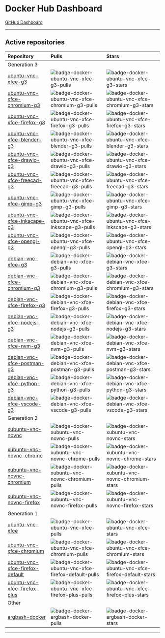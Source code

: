 # Docker Hub Dashboard

[GitHub Dashboard](https://github.com/accetto/dashboard/blob/master/github-dashboard.md)

***

## Active repositories

| Repository                                                                                          | Pulls                                                                                                     | Stars                                                                                                     |
| :-------------------------------------------------------------------------------------------------- | :-------------------------------------------------------------------------------------------------------- | :-------------------------------------------------------------------------------------------------------- |
| Generation 3                                                                                        |
| [ubuntu-vnc-xfce-g3](https://hub.docker.com/r/accetto/ubuntu-vnc-xfce-g3)                           | ![badge-docker-ubuntu-vnc-xfce-g3-pulls][badge-docker-ubuntu-vnc-xfce-g3-pulls]                           | ![badge-docker-ubuntu-vnc-xfce-g3-stars][badge-docker-ubuntu-vnc-xfce-g3-stars]                           |
| [ubuntu-vnc-xfce-chromium-g3](https://hub.docker.com/r/accetto/ubuntu-vnc-xfce-chromium-g3)         | ![badge-docker-ubuntu-vnc-xfce-chromium-g3-pulls][badge-docker-ubuntu-vnc-xfce-chromium-g3-pulls]         | ![badge-docker-ubuntu-vnc-xfce-chromium-g3-stars][badge-docker-ubuntu-vnc-xfce-chromium-g3-stars]         |
| [ubuntu-vnc-xfce-firefox-g3](https://hub.docker.com/r/accetto/ubuntu-vnc-xfce-firefox-g3)           | ![badge-docker-ubuntu-vnc-xfce-firefox-g3-pulls][badge-docker-ubuntu-vnc-xfce-firefox-g3-pulls]           | ![badge-docker-ubuntu-vnc-xfce-firefox-g3-stars][badge-docker-ubuntu-vnc-xfce-firefox-g3-stars]           |
| [ubuntu-vnc-xfce-blender-g3](https://hub.docker.com/r/accetto/ubuntu-vnc-xfce-blender-g3)           | ![badge-docker-ubuntu-vnc-xfce-blender-g3-pulls][badge-docker-ubuntu-vnc-xfce-blender-g3-pulls]           | ![badge-docker-ubuntu-vnc-xfce-blender-g3-stars][badge-docker-ubuntu-vnc-xfce-blender-g3-stars]           |
| [ubuntu-vnc-xfce-drawio-g3](https://hub.docker.com/r/accetto/ubuntu-vnc-xfce-drawio-g3)             | ![badge-docker-ubuntu-vnc-xfce-drawio-g3-pulls][badge-docker-ubuntu-vnc-xfce-drawio-g3-pulls]             | ![badge-docker-ubuntu-vnc-xfce-drawio-g3-stars][badge-docker-ubuntu-vnc-xfce-drawio-g3-stars]             |
| [ubuntu-vnc-xfce-freecad-g3](https://hub.docker.com/r/accetto/ubuntu-vnc-xfce-freecad-g3)           | ![badge-docker-ubuntu-vnc-xfce-freecad-g3-pulls][badge-docker-ubuntu-vnc-xfce-freecad-g3-pulls]           | ![badge-docker-ubuntu-vnc-xfce-freecad-g3-stars][badge-docker-ubuntu-vnc-xfce-freecad-g3-stars]           |
| [ubuntu-vnc-xfce-gimp-g3](https://hub.docker.com/r/accetto/ubuntu-vnc-xfce-gimp-g3)                 | ![badge-docker-ubuntu-vnc-xfce-gimp-g3-pulls][badge-docker-ubuntu-vnc-xfce-gimp-g3-pulls]                 | ![badge-docker-ubuntu-vnc-xfce-gimp-g3-stars][badge-docker-ubuntu-vnc-xfce-gimp-g3-stars]                 |
| [ubuntu-vnc-xfce-inkscape-g3](https://hub.docker.com/r/accetto/ubuntu-vnc-xfce-inkscape-g3)         | ![badge-docker-ubuntu-vnc-xfce-inkscape-g3-pulls][badge-docker-ubuntu-vnc-xfce-inkscape-g3-pulls]         | ![badge-docker-ubuntu-vnc-xfce-inkscape-g3-stars][badge-docker-ubuntu-vnc-xfce-inkscape-g3-stars]         |
| [ubuntu-vnc-xfce-opengl-g3](https://hub.docker.com/r/accetto/ubuntu-vnc-xfce-opengl-g3)             | ![badge-docker-ubuntu-vnc-xfce-opengl-g3-pulls][badge-docker-ubuntu-vnc-xfce-opengl-g3-pulls]             | ![badge-docker-ubuntu-vnc-xfce-opengl-g3-stars][badge-docker-ubuntu-vnc-xfce-opengl-g3-stars]             |
| [debian-vnc-xfce-g3](https://hub.docker.com/r/accetto/debian-vnc-xfce-g3)                           | ![badge-docker-debian-vnc-xfce-g3-pulls][badge-docker-debian-vnc-xfce-g3-pulls]                           | ![badge-docker-debian-vnc-xfce-g3-stars][badge-docker-debian-vnc-xfce-g3-stars]                           |
| [debian-vnc-xfce-chromium-g3](https://hub.docker.com/r/accetto/debian-vnc-xfce-chromium-g3)         | ![badge-docker-debian-vnc-xfce-chromium-g3-pulls][badge-docker-debian-vnc-xfce-chromium-g3-pulls]         | ![badge-docker-debian-vnc-xfce-chromium-g3-stars][badge-docker-debian-vnc-xfce-chromium-g3-stars]         |
| [debian-vnc-xfce-firefox-g3](https://hub.docker.com/r/accetto/debian-vnc-xfce-firefox-g3)           | ![badge-docker-debian-vnc-xfce-firefox-g3-pulls][badge-docker-debian-vnc-xfce-firefox-g3-pulls]           | ![badge-docker-debian-vnc-xfce-firefox-g3-stars][badge-docker-debian-vnc-xfce-firefox-g3-stars]           |
| [debian-vnc-xfce-nodejs-g3](https://hub.docker.com/r/accetto/debian-vnc-xfce-nodejs-g3)             | ![badge-docker-debian-vnc-xfce-nodejs-g3-pulls][badge-docker-debian-vnc-xfce-nodejs-g3-pulls]             | ![badge-docker-debian-vnc-xfce-nodejs-g3-stars][badge-docker-debian-vnc-xfce-nodejs-g3-stars]             |
| [debian-vnc-xfce-nvm-g3](https://hub.docker.com/r/accetto/debian-vnc-xfce-nvm-g3)                   | ![badge-docker-debian-vnc-xfce-nvm-g3-pulls][badge-docker-debian-vnc-xfce-nvm-g3-pulls]                   | ![badge-docker-debian-vnc-xfce-nvm-g3-stars][badge-docker-debian-vnc-xfce-nvm-g3-stars]                   |
| [debian-vnc-xfce-postman-g3](https://hub.docker.com/r/accetto/debian-vnc-xfce-postman-g3)           | ![badge-docker-debian-vnc-xfce-postman-g3-pulls][badge-docker-debian-vnc-xfce-postman-g3-pulls]           | ![badge-docker-debian-vnc-xfce-postman-g3-stars][badge-docker-debian-vnc-xfce-postman-g3-stars]           |
| [debian-vnc-xfce-python-g3](https://hub.docker.com/r/accetto/debian-vnc-xfce-python-g3)             | ![badge-docker-debian-vnc-xfce-python-g3-pulls][badge-docker-debian-vnc-xfce-python-g3-pulls]             | ![badge-docker-debian-vnc-xfce-python-g3-stars][badge-docker-debian-vnc-xfce-python-g3-stars]             |
| [debian-vnc-xfce-vscode-g3](https://hub.docker.com/r/accetto/debian-vnc-xfce-vscode-g3)             | ![badge-docker-debian-vnc-xfce-vscode-g3-pulls][badge-docker-debian-vnc-xfce-vscode-g3-pulls]             | ![badge-docker-debian-vnc-xfce-vscode-g3-stars][badge-docker-debian-vnc-xfce-vscode-g3-stars]             |
| Generation 2                                                                                        |
| [xubuntu-vnc-novnc](https://hub.docker.com/r/accetto/xubuntu-vnc-novnc)                             | ![badge-docker-xubuntu-vnc-novnc-pulls][badge-docker-xubuntu-vnc-novnc-pulls]                             | ![badge-docker-xubuntu-vnc-novnc-stars][badge-docker-xubuntu-vnc-novnc-stars]                             |
| [xubuntu-vnc-novnc-chrome](https://hub.docker.com/r/accetto/xubuntu-vnc-novnc-chrome)               | ![badge-docker-xubuntu-vnc-novnc-chrome-pulls][badge-docker-xubuntu-vnc-novnc-chrome-pulls]               | ![badge-docker-xubuntu-vnc-novnc-chrome-stars][badge-docker-xubuntu-vnc-novnc-chrome-stars]               |
| [xubuntu-vnc-novnc-chromium](https://hub.docker.com/r/accetto/xubuntu-vnc-novnc-chromium)           | ![badge-docker-xubuntu-vnc-novnc-chromium-pulls][badge-docker-xubuntu-vnc-novnc-chromium-pulls]           | ![badge-docker-xubuntu-vnc-novnc-chromium-stars][badge-docker-xubuntu-vnc-novnc-chromium-stars]           |
| [xubuntu-vnc-novnc-firefox](https://hub.docker.com/r/accetto/xubuntu-vnc-novnc-firefox)             | ![badge-docker-xubuntu-vnc-novnc-firefox-pulls][badge-docker-xubuntu-vnc-novnc-firefox-pulls]             | ![badge-docker-xubuntu-vnc-novnc-firefox-stars][badge-docker-xubuntu-vnc-novnc-firefox-stars]             |
| Generation 1                                                                                        |
| [ubuntu-vnc-xfce](https://hub.docker.com/r/accetto/ubuntu-vnc-xfce)                                 | ![badge-docker-ubuntu-vnc-xfce-pulls][badge-docker-ubuntu-vnc-xfce-pulls]                                 | ![badge-docker-ubuntu-vnc-xfce-stars][badge-docker-ubuntu-vnc-xfce-stars]                                 |
| [ubuntu-vnc-xfce-chromium](https://hub.docker.com/r/accetto/ubuntu-vnc-xfce-chromium)               | ![badge-docker-ubuntu-vnc-xfce-chromium-pulls][badge-docker-ubuntu-vnc-xfce-chromium-pulls]               | ![badge-docker-ubuntu-vnc-xfce-chromium-stars][badge-docker-ubuntu-vnc-xfce-chromium-stars]               |
| [ubuntu-vnc-xfce-firefox-default](https://hub.docker.com/r/accetto/ubuntu-vnc-xfce-firefox-default) | ![badge-docker-ubuntu-vnc-xfce-firefox-default-pulls][badge-docker-ubuntu-vnc-xfce-firefox-default-pulls] | ![badge-docker-ubuntu-vnc-xfce-firefox-default-stars][badge-docker-ubuntu-vnc-xfce-firefox-default-stars] |
| [ubuntu-vnc-xfce-firefox-plus](https://hub.docker.com/r/accetto/ubuntu-vnc-xfce-firefox-plus)       | ![badge-docker-ubuntu-vnc-xfce-firefox-plus-pulls][badge-docker-ubuntu-vnc-xfce-firefox-plus-pulls]       | ![badge-docker-ubuntu-vnc-xfce-firefox-plus-stars][badge-docker-ubuntu-vnc-xfce-firefox-plus-stars]       |
| Other                                                                                               |
| [argbash-docker](https://hub.docker.com/r/accetto/argbash-docker)                                   | ![badge-docker-argbash-docker-pulls][badge-docker-argbash-docker-pulls]                                   | ![badge-docker-argbash-docker-stars][badge-docker-argbash-docker-stars]                                   |

***

<!-- headless browsing -->

<!-- docker badges ubuntu-vnc-xfce-g3 -->

[badge-docker-ubuntu-vnc-xfce-g3-pulls]: https://badgen.net/docker/pulls/accetto/ubuntu-vnc-xfce-g3?icon=docker&label=pulls

[badge-docker-ubuntu-vnc-xfce-g3-stars]: https://badgen.net/docker/stars/accetto/ubuntu-vnc-xfce-g3?icon=docker&label=stars

<!-- docker badges ubuntu-vnc-xfce-chromium-g3 -->

[badge-docker-ubuntu-vnc-xfce-chromium-g3-pulls]: https://badgen.net/docker/pulls/accetto/ubuntu-vnc-xfce-chromium-g3?icon=docker&label=pulls

[badge-docker-ubuntu-vnc-xfce-chromium-g3-stars]: https://badgen.net/docker/stars/accetto/ubuntu-vnc-xfce-chromium-g3?icon=docker&label=stars

<!-- docker badges ubuntu-vnc-xfce-firefox-g3 -->

[badge-docker-ubuntu-vnc-xfce-firefox-g3-pulls]: https://badgen.net/docker/pulls/accetto/ubuntu-vnc-xfce-firefox-g3?icon=docker&label=pulls

[badge-docker-ubuntu-vnc-xfce-firefox-g3-stars]: https://badgen.net/docker/stars/accetto/ubuntu-vnc-xfce-firefox-g3?icon=docker&label=stars

<!-- docker badges debian-vnc-xfce-g3 -->

[badge-docker-debian-vnc-xfce-g3-pulls]: https://badgen.net/docker/pulls/accetto/debian-vnc-xfce-g3?icon=docker&label=pulls

[badge-docker-debian-vnc-xfce-g3-stars]: https://badgen.net/docker/stars/accetto/debian-vnc-xfce-g3?icon=docker&label=stars

<!-- docker badges debian-vnc-xfce-chromium-g3 -->

[badge-docker-debian-vnc-xfce-chromium-g3-pulls]: https://badgen.net/docker/pulls/accetto/debian-vnc-xfce-chromium-g3?icon=docker&label=pulls

[badge-docker-debian-vnc-xfce-chromium-g3-stars]: https://badgen.net/docker/stars/accetto/debian-vnc-xfce-chromium-g3?icon=docker&label=stars

<!-- docker badges debian-vnc-xfce-firefox-g3 -->

[badge-docker-debian-vnc-xfce-firefox-g3-pulls]: https://badgen.net/docker/pulls/accetto/debian-vnc-xfce-firefox-g3?icon=docker&label=pulls

[badge-docker-debian-vnc-xfce-firefox-g3-stars]: https://badgen.net/docker/stars/accetto/debian-vnc-xfce-firefox-g3?icon=docker&label=stars

<!-- headless drawing -->

<!-- docker badges ubuntu-vnc-xfce-opengl-g3 -->

[badge-docker-ubuntu-vnc-xfce-opengl-g3-pulls]: https://badgen.net/docker/pulls/accetto/ubuntu-vnc-xfce-opengl-g3?icon=docker&label=pulls

[badge-docker-ubuntu-vnc-xfce-opengl-g3-stars]: https://badgen.net/docker/stars/accetto/ubuntu-vnc-xfce-opengl-g3?icon=docker&label=stars

<!-- docker badges ubuntu-vnc-xfce-blender-g3 -->

[badge-docker-ubuntu-vnc-xfce-blender-g3-pulls]: https://badgen.net/docker/pulls/accetto/ubuntu-vnc-xfce-blender-g3?icon=docker&label=pulls

[badge-docker-ubuntu-vnc-xfce-blender-g3-stars]: https://badgen.net/docker/stars/accetto/ubuntu-vnc-xfce-blender-g3?icon=docker&label=stars

<!-- docker badges ubuntu-vnc-xfce-drawio-g3 -->

[badge-docker-ubuntu-vnc-xfce-drawio-g3-pulls]: https://badgen.net/docker/pulls/accetto/ubuntu-vnc-xfce-drawio-g3?icon=docker&label=pulls

[badge-docker-ubuntu-vnc-xfce-drawio-g3-stars]: https://badgen.net/docker/stars/accetto/ubuntu-vnc-xfce-drawio-g3?icon=docker&label=stars

<!-- docker badges ubuntu-vnc-xfce-freecad-g3 -->

[badge-docker-ubuntu-vnc-xfce-freecad-g3-pulls]: https://badgen.net/docker/pulls/accetto/ubuntu-vnc-xfce-freecad-g3?icon=docker&label=pulls

[badge-docker-ubuntu-vnc-xfce-freecad-g3-stars]: https://badgen.net/docker/stars/accetto/ubuntu-vnc-xfce-freecad-g3?icon=docker&label=stars

<!-- docker badges ubuntu-vnc-xfce-gimp-g3 -->

[badge-docker-ubuntu-vnc-xfce-gimp-g3-pulls]: https://badgen.net/docker/pulls/accetto/ubuntu-vnc-xfce-gimp-g3?icon=docker&label=pulls

[badge-docker-ubuntu-vnc-xfce-gimp-g3-stars]: https://badgen.net/docker/stars/accetto/ubuntu-vnc-xfce-gimp-g3?icon=docker&label=stars

<!-- docker badges ubuntu-vnc-xfce-inkscape-g3 -->

[badge-docker-ubuntu-vnc-xfce-inkscape-g3-pulls]: https://badgen.net/docker/pulls/accetto/ubuntu-vnc-xfce-inkscape-g3?icon=docker&label=pulls

[badge-docker-ubuntu-vnc-xfce-inkscape-g3-stars]: https://badgen.net/docker/stars/accetto/ubuntu-vnc-xfce-inkscape-g3?icon=docker&label=stars

<!-- headless coding -->

<!-- docker badges debian-vnc-xfce-nodejs-g3 -->

[badge-docker-debian-vnc-xfce-nodejs-g3-pulls]: https://badgen.net/docker/pulls/accetto/debian-vnc-xfce-nodejs-g3?icon=docker&label=pulls

[badge-docker-debian-vnc-xfce-nodejs-g3-stars]: https://badgen.net/docker/stars/accetto/debian-vnc-xfce-nodejs-g3?icon=docker&label=stars

<!-- docker badges debian-vnc-xfce-nvm-g3 -->

[badge-docker-debian-vnc-xfce-nvm-g3-pulls]: https://badgen.net/docker/pulls/accetto/debian-vnc-xfce-nvm-g3?icon=docker&label=pulls

[badge-docker-debian-vnc-xfce-nvm-g3-stars]: https://badgen.net/docker/stars/accetto/debian-vnc-xfce-nvm-g3?icon=docker&label=stars

<!-- docker badges debian-vnc-xfce-postman-g3 -->

[badge-docker-debian-vnc-xfce-postman-g3-pulls]: https://badgen.net/docker/pulls/accetto/debian-vnc-xfce-postman-g3?icon=docker&label=pulls

[badge-docker-debian-vnc-xfce-postman-g3-stars]: https://badgen.net/docker/stars/accetto/debian-vnc-xfce-postman-g3?icon=docker&label=stars

<!-- docker badges debian-vnc-xfce-python-g3 -->

[badge-docker-debian-vnc-xfce-python-g3-pulls]: https://badgen.net/docker/pulls/accetto/debian-vnc-xfce-python-g3?icon=docker&label=pulls

[badge-docker-debian-vnc-xfce-python-g3-stars]: https://badgen.net/docker/stars/accetto/debian-vnc-xfce-python-g3?icon=docker&label=stars

<!-- docker badges debian-vnc-xfce-vscode-g3 -->

[badge-docker-debian-vnc-xfce-vscode-g3-pulls]: https://badgen.net/docker/pulls/accetto/debian-vnc-xfce-vscode-g3?icon=docker&label=pulls

[badge-docker-debian-vnc-xfce-vscode-g3-stars]: https://badgen.net/docker/stars/accetto/debian-vnc-xfce-vscode-g3?icon=docker&label=stars

<!-- G2 repositories -->

<!-- docker badges xubuntu-vnc-novnc -->

[badge-docker-xubuntu-vnc-novnc-pulls]: https://badgen.net/docker/pulls/accetto/xubuntu-vnc-novnc?icon=docker&label=pulls

[badge-docker-xubuntu-vnc-novnc-stars]: https://badgen.net/docker/stars/accetto/xubuntu-vnc-novnc?icon=docker&label=stars

<!-- docker badges xubuntu-vnc-novnc-chrome -->

[badge-docker-xubuntu-vnc-novnc-chrome-pulls]: https://badgen.net/docker/pulls/accetto/xubuntu-vnc-novnc-chrome?icon=docker&label=pulls

[badge-docker-xubuntu-vnc-novnc-chrome-stars]: https://badgen.net/docker/stars/accetto/xubuntu-vnc-novnc-chrome?icon=docker&label=stars

<!-- docker badges xubuntu-vnc-novnc-chromium -->

[badge-docker-xubuntu-vnc-novnc-chromium-pulls]: https://badgen.net/docker/pulls/accetto/xubuntu-vnc-novnc-chromium?icon=docker&label=pulls

[badge-docker-xubuntu-vnc-novnc-chromium-stars]: https://badgen.net/docker/stars/accetto/xubuntu-vnc-novnc-chromium?icon=docker&label=stars

<!-- docker badges xubuntu-vnc-novnc-firefox -->

[badge-docker-xubuntu-vnc-novnc-firefox-pulls]: https://badgen.net/docker/pulls/accetto/xubuntu-vnc-novnc-firefox?icon=docker&label=pulls

[badge-docker-xubuntu-vnc-novnc-firefox-stars]: https://badgen.net/docker/stars/accetto/xubuntu-vnc-novnc-firefox?icon=docker&label=stars

<!-- G1 repositories -->

<!-- docker badges ubuntu-vnc-xfce -->

[badge-docker-ubuntu-vnc-xfce-pulls]: https://badgen.net/docker/pulls/accetto/ubuntu-vnc-xfce?icon=docker&label=pulls

[badge-docker-ubuntu-vnc-xfce-stars]: https://badgen.net/docker/stars/accetto/ubuntu-vnc-xfce?icon=docker&label=stars

<!-- docker badges ubuntu-vnc-xfce-chromium -->

[badge-docker-ubuntu-vnc-xfce-chromium-pulls]: https://badgen.net/docker/pulls/accetto/ubuntu-vnc-xfce-chromium?icon=docker&label=pulls

[badge-docker-ubuntu-vnc-xfce-chromium-stars]: https://badgen.net/docker/stars/accetto/ubuntu-vnc-xfce-chromium?icon=docker&label=stars

<!-- docker badges ubuntu-vnc-xfce-firefox-default -->

[badge-docker-ubuntu-vnc-xfce-firefox-default-pulls]: https://badgen.net/docker/pulls/accetto/ubuntu-vnc-xfce-firefox-default?icon=docker&label=pulls

[badge-docker-ubuntu-vnc-xfce-firefox-default-stars]: https://badgen.net/docker/stars/accetto/ubuntu-vnc-xfce-firefox-default?icon=docker&label=stars

<!-- docker badges ubuntu-vnc-xfce-firefox-plus -->

[badge-docker-ubuntu-vnc-xfce-firefox-plus-pulls]: https://badgen.net/docker/pulls/accetto/ubuntu-vnc-xfce-firefox-plus?icon=docker&label=pulls

[badge-docker-ubuntu-vnc-xfce-firefox-plus-stars]: https://badgen.net/docker/stars/accetto/ubuntu-vnc-xfce-firefox-plus?icon=docker&label=stars

<!-- Other repositories -->

<!-- docker badges argbash-docker -->

[badge-docker-argbash-docker-pulls]: https://badgen.net/docker/pulls/accetto/argbash-docker?icon=docker&label=pulls

[badge-docker-argbash-docker-stars]: https://badgen.net/docker/stars/accetto/argbash-docker?icon=docker&label=stars
